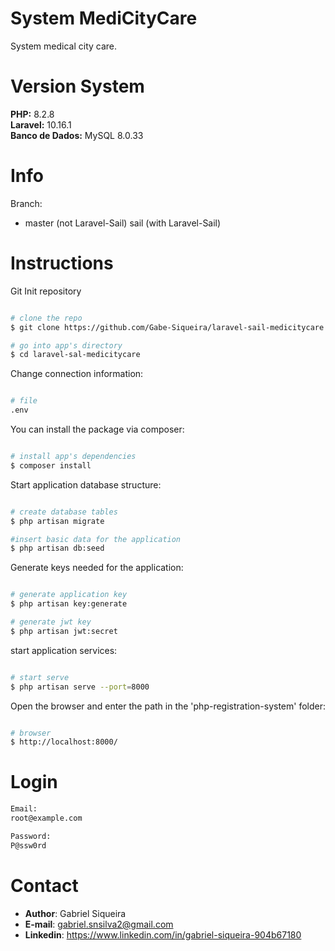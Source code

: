 # System MediCityCare

System medical city care.

# Version System

**PHP:** 8.2.8 <br/>
**Laravel:** 10.16.1 <br/>
**Banco de Dados:** MySQL 8.0.33 <br/>

# Info

Branch: <br/>
* master  (not Laravel-Sail)
  sail    (with Laravel-Sail)

# Instructions

Git Init repository

```bash

# clone the repo
$ git clone https://github.com/Gabe-Siqueira/laravel-sail-medicitycare.git

# go into app's directory
$ cd laravel-sal-medicitycare

```

Change connection information:

```bash

# file
.env

```

You can install the package via composer:

```bash

# install app's dependencies
$ composer install

```

Start application database structure:

```bash

# create database tables
$ php artisan migrate

#insert basic data for the application
$ php artisan db:seed

```

Generate keys needed for the application:

```bash

# generate application key
$ php artisan key:generate

# generate jwt key
$ php artisan jwt:secret

```

start application services:

```bash

# start serve
$ php artisan serve --port=8000

```

Open the browser and enter the path in the 'php-registration-system' folder:

```bash

# browser
$ http://localhost:8000/

```

# Login

```bash
Email:
root@example.com

```

```bash
Password:
P@ssw0rd

```

# Contact
- **Author**: Gabriel Siqueira
- **E-mail**: gabriel.snsilva2@gmail.com
- **Linkedin**: https://www.linkedin.com/in/gabriel-siqueira-904b67180
